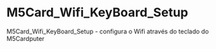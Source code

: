 # M5Card_Wifi_KeyBoard_Setup
M5Card_Wifi_KeyBoard_Setup - configura o Wifi através do teclado do M5Cardputer
